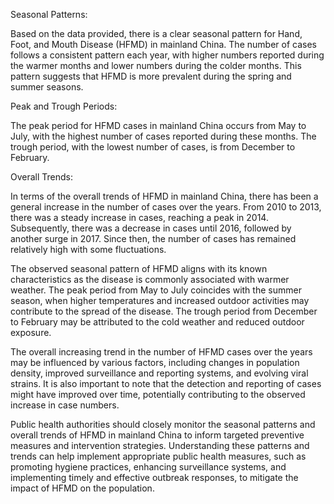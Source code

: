 Seasonal Patterns: 

Based on the data provided, there is a clear seasonal pattern for Hand, Foot, and Mouth Disease (HFMD) in mainland China. The number of cases follows a consistent pattern each year, with higher numbers reported during the warmer months and lower numbers during the colder months. This pattern suggests that HFMD is more prevalent during the spring and summer seasons.

Peak and Trough Periods:

The peak period for HFMD cases in mainland China occurs from May to July, with the highest number of cases reported during these months. The trough period, with the lowest number of cases, is from December to February.

Overall Trends:

In terms of the overall trends of HFMD in mainland China, there has been a general increase in the number of cases over the years. From 2010 to 2013, there was a steady increase in cases, reaching a peak in 2014. Subsequently, there was a decrease in cases until 2016, followed by another surge in 2017. Since then, the number of cases has remained relatively high with some fluctuations.

The observed seasonal pattern of HFMD aligns with its known characteristics as the disease is commonly associated with warmer weather. The peak period from May to July coincides with the summer season, when higher temperatures and increased outdoor activities may contribute to the spread of the disease. The trough period from December to February may be attributed to the cold weather and reduced outdoor exposure.

The overall increasing trend in the number of HFMD cases over the years may be influenced by various factors, including changes in population density, improved surveillance and reporting systems, and evolving viral strains. It is also important to note that the detection and reporting of cases might have improved over time, potentially contributing to the observed increase in case numbers.

Public health authorities should closely monitor the seasonal patterns and overall trends of HFMD in mainland China to inform targeted preventive measures and intervention strategies. Understanding these patterns and trends can help implement appropriate public health measures, such as promoting hygiene practices, enhancing surveillance systems, and implementing timely and effective outbreak responses, to mitigate the impact of HFMD on the population.